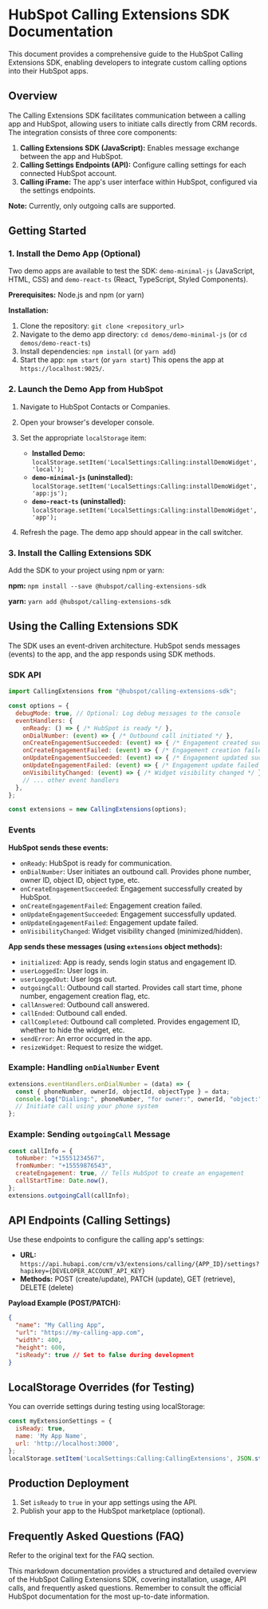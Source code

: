 # HubSpot Calling Extensions SDK Documentation

This document provides a comprehensive guide to the HubSpot Calling Extensions SDK, enabling developers to integrate custom calling options into their HubSpot apps.

## Overview

The Calling Extensions SDK facilitates communication between a calling app and HubSpot, allowing users to initiate calls directly from CRM records.  The integration consists of three core components:

1. **Calling Extensions SDK (JavaScript):**  Enables message exchange between the app and HubSpot.
2. **Calling Settings Endpoints (API):**  Configure calling settings for each connected HubSpot account.
3. **Calling iFrame:**  The app's user interface within HubSpot, configured via the settings endpoints.

**Note:** Currently, only outgoing calls are supported.


## Getting Started

### 1. Install the Demo App (Optional)

Two demo apps are available to test the SDK: `demo-minimal-js` (JavaScript, HTML, CSS) and `demo-react-ts` (React, TypeScript, Styled Components).

**Prerequisites:** Node.js and npm (or yarn)

**Installation:**

1. Clone the repository: `git clone <repository_url>`
2. Navigate to the demo app directory: `cd demos/demo-minimal-js` (or `cd demos/demo-react-ts`)
3. Install dependencies: `npm install` (or `yarn add`)
4. Start the app: `npm start` (or `yarn start`)  This opens the app at `https://localhost:9025/`.


### 2. Launch the Demo App from HubSpot

1. Navigate to HubSpot Contacts or Companies.
2. Open your browser's developer console.
3. Set the appropriate `localStorage` item:

   * **Installed Demo:** `localStorage.setItem('LocalSettings:Calling:installDemoWidget', 'local');`
   * **`demo-minimal-js` (uninstalled):** `localStorage.setItem('LocalSettings:Calling:installDemoWidget', 'app:js');`
   * **`demo-react-ts` (uninstalled):** `localStorage.setItem('LocalSettings:Calling:installDemoWidget', 'app');`

4. Refresh the page.  The demo app should appear in the call switcher.


### 3. Install the Calling Extensions SDK

Add the SDK to your project using npm or yarn:

**npm:** `npm install --save @hubspot/calling-extensions-sdk`

**yarn:** `yarn add @hubspot/calling-extensions-sdk`


## Using the Calling Extensions SDK

The SDK uses an event-driven architecture. HubSpot sends messages (events) to the app, and the app responds using SDK methods.


### SDK API

```javascript
import CallingExtensions from "@hubspot/calling-extensions-sdk";

const options = {
  debugMode: true, // Optional: Log debug messages to the console
  eventHandlers: {
    onReady: () => { /* HubSpot is ready */ },
    onDialNumber: (event) => { /* Outbound call initiated */ },
    onCreateEngagementSucceeded: (event) => { /* Engagement created successfully */ },
    onCreateEngagementFailed: (event) => { /* Engagement creation failed */ },
    onUpdateEngagementSucceeded: (event) => { /* Engagement updated successfully */ },
    onUpdateEngagementFailed: (event) => { /* Engagement update failed */ },
    onVisibilityChanged: (event) => { /* Widget visibility changed */ },
    // ... other event handlers
  },
};

const extensions = new CallingExtensions(options);
```

### Events

**HubSpot sends these events:**

* `onReady`:  HubSpot is ready for communication.
* `onDialNumber`: User initiates an outbound call.  Provides phone number, owner ID, object ID, object type, etc.
* `onCreateEngagementSucceeded`: Engagement successfully created by HubSpot.
* `onCreateEngagementFailed`: Engagement creation failed.
* `onUpdateEngagementSucceeded`: Engagement successfully updated.
* `onUpdateEngagementFailed`: Engagement update failed.
* `onVisibilityChanged`: Widget visibility changed (minimized/hidden).


**App sends these messages (using `extensions` object methods):**

* `initialized`: App is ready, sends login status and engagement ID.
* `userLoggedIn`: User logs in.
* `userLoggedOut`: User logs out.
* `outgoingCall`: Outbound call started.  Provides call start time, phone number, engagement creation flag, etc.
* `callAnswered`: Outbound call answered.
* `callEnded`: Outbound call ended.
* `callCompleted`: Outbound call completed.  Provides engagement ID, whether to hide the widget, etc.
* `sendError`:  An error occurred in the app.
* `resizeWidget`: Request to resize the widget.



### Example: Handling `onDialNumber` Event

```javascript
extensions.eventHandlers.onDialNumber = (data) => {
  const { phoneNumber, ownerId, objectId, objectType } = data;
  console.log("Dialing:", phoneNumber, "for owner:", ownerId, "object:", objectId, "type:", objectType);
  // Initiate call using your phone system
};
```

### Example: Sending `outgoingCall` Message

```javascript
const callInfo = {
  toNumber: "+15551234567",
  fromNumber: "+15559876543",
  createEngagement: true, // Tells HubSpot to create an engagement
  callStartTime: Date.now(),
};
extensions.outgoingCall(callInfo);
```


## API Endpoints (Calling Settings)

Use these endpoints to configure the calling app's settings:

* **URL:** `https://api.hubapi.com/crm/v3/extensions/calling/{APP_ID}/settings?hapikey={DEVELOPER_ACCOUNT_API_KEY}`
* **Methods:** POST (create/update), PATCH (update), GET (retrieve), DELETE (delete)

**Payload Example (POST/PATCH):**

```json
{
  "name": "My Calling App",
  "url": "https://my-calling-app.com",
  "width": 400,
  "height": 600,
  "isReady": true // Set to false during development
}
```


## LocalStorage Overrides (for Testing)

You can override settings during testing using localStorage:

```javascript
const myExtensionSettings = {
  isReady: true,
  name: 'My App Name',
  url: 'http://localhost:3000',
};
localStorage.setItem('LocalSettings:Calling:CallingExtensions', JSON.stringify(myExtensionSettings));
```


## Production Deployment

1. Set `isReady` to `true` in your app settings using the API.
2. Publish your app to the HubSpot marketplace (optional).


## Frequently Asked Questions (FAQ)

Refer to the original text for the FAQ section.


This markdown documentation provides a structured and detailed overview of the HubSpot Calling Extensions SDK, covering installation, usage, API calls, and frequently asked questions.  Remember to consult the official HubSpot documentation for the most up-to-date information.
